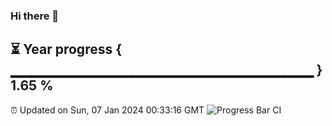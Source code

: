 ### Hi there 👋
⏳ Year progress { ▁▁▁▁▁▁▁▁▁▁▁▁▁▁▁▁▁▁▁▁▁▁▁▁▁▁▁▁▁▁ } 1.65 %
---
⏰ Updated on Sun, 07 Jan 2024 00:33:16 GMT
![Progress Bar CI](https://github.com/Moyi321/Moyi321/workflows/Progress%20Bar%20CI/badge.svg)
